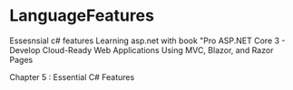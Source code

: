 # LanguageFeatures
Essesnsial c# features 
Learning asp.net with book "Pro ASP.NET Core 3 - Develop Cloud-Ready Web Applications Using MVC, Blazor, and Razor Pages

Chapter 5 : Essential C# Features 
